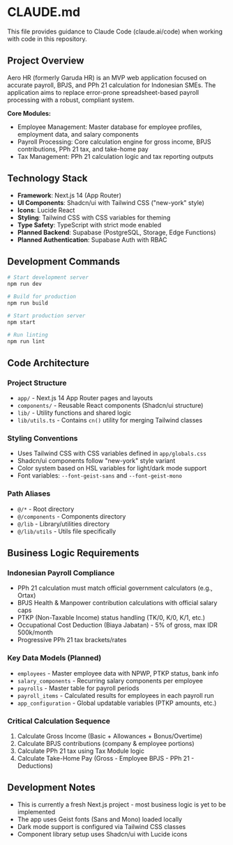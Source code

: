 # CLAUDE.md

This file provides guidance to Claude Code (claude.ai/code) when working with code in this repository.

## Project Overview

Aero HR (formerly Garuda HR) is an MVP web application focused on accurate payroll, BPJS, and PPh 21 calculation for Indonesian SMEs. The application aims to replace error-prone spreadsheet-based payroll processing with a robust, compliant system.

**Core Modules:**
- Employee Management: Master database for employee profiles, employment data, and salary components
- Payroll Processing: Core calculation engine for gross income, BPJS contributions, PPh 21 tax, and take-home pay
- Tax Management: PPh 21 calculation logic and tax reporting outputs

## Technology Stack

- **Framework**: Next.js 14 (App Router)
- **UI Components**: Shadcn/ui with Tailwind CSS ("new-york" style)
- **Icons**: Lucide React
- **Styling**: Tailwind CSS with CSS variables for theming
- **Type Safety**: TypeScript with strict mode enabled
- **Planned Backend**: Supabase (PostgreSQL, Storage, Edge Functions)
- **Planned Authentication**: Supabase Auth with RBAC

## Development Commands

```bash
# Start development server
npm run dev

# Build for production  
npm run build

# Start production server
npm start

# Run linting
npm run lint
```

## Code Architecture

### Project Structure
- `app/` - Next.js 14 App Router pages and layouts
- `components/` - Reusable React components (Shadcn/ui structure)
- `lib/` - Utility functions and shared logic
- `lib/utils.ts` - Contains `cn()` utility for merging Tailwind classes

### Styling Conventions
- Uses Tailwind CSS with CSS variables defined in `app/globals.css`
- Shadcn/ui components follow "new-york" style variant
- Color system based on HSL variables for light/dark mode support
- Font variables: `--font-geist-sans` and `--font-geist-mono`

### Path Aliases
- `@/*` - Root directory
- `@/components` - Components directory
- `@/lib` - Library/utilities directory
- `@/lib/utils` - Utils file specifically

## Business Logic Requirements

### Indonesian Payroll Compliance
- PPh 21 calculation must match official government calculators (e.g., Ortax)
- BPJS Health & Manpower contribution calculations with official salary caps
- PTKP (Non-Taxable Income) status handling (TK/0, K/0, K/1, etc.)
- Occupational Cost Deduction (Biaya Jabatan) - 5% of gross, max IDR 500k/month
- Progressive PPh 21 tax brackets/rates

### Key Data Models (Planned)
- `employees` - Master employee data with NPWP, PTKP status, bank info
- `salary_components` - Recurring salary components per employee  
- `payrolls` - Master table for payroll periods
- `payroll_items` - Calculated results for employees in each payroll run
- `app_configuration` - Global updatable variables (PTKP amounts, etc.)

### Critical Calculation Sequence
1. Calculate Gross Income (Basic + Allowances + Bonus/Overtime)
2. Calculate BPJS contributions (company & employee portions)
3. Calculate PPh 21 tax using Tax Module logic
4. Calculate Take-Home Pay (Gross - Employee BPJS - PPh 21 - Deductions)

## Development Notes

- This is currently a fresh Next.js project - most business logic is yet to be implemented
- The app uses Geist fonts (Sans and Mono) loaded locally
- Dark mode support is configured via Tailwind CSS classes
- Component library setup uses Shadcn/ui with Lucide icons